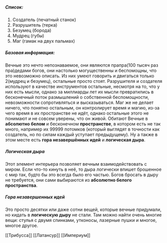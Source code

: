 ##### Список:
1. Создатель (печатный станок)
2. Разрушитель (терка)
3. Безумец (борода)
4. Мудрец (губы)
5. Маг (гамак на двух пальмах)
##### Базовая информация:
Вечные это нечто непознаваемое, они являются прапра(100 тысяч раз пра)дедами богов, они настолько могущественны и беспомощны, что это невозможно описать. Из них умеют говорить и двигаться только 2(мудрец и безумец), остальные просто стоят.  Разрушителя и создателя используют в качестве инструментов остальные, несмотря на то, что  у них есть мысли, однако за миллиарды лет их мысли превратились в бесконечный поток размышлений о собственной беспомощности, невозможности сопротивляться и высказываться. Маг же не делает ничего, что понятно остальным, он контролирует время и магию, из-за чего время в их пространстве не идёт, однако остальные этого не понимают и не совсем уверены, что он живой.
Обитают Вечные в **абсолютно белом** и бесконечном **пространстве**, в котором есть не так много, например их 99999 потомков (который выглядят в точности как создатель, но по силам каждый уступает предыдущему). Ну а также в этом месте есть **гора незавершённых идей** и **логическая дыра**. 
##### Логическая дыра
Этот элемент интерьера позволяет вечным взаимодействовать с миром.  Если что-то кинуть в неё, то дыра логически впишет брошенное с мир так, будто бы это всегда было его частью.
Богов бросать в дыру не требуется, они сами выбираются из **абсолютно белого пространства**.
##### Гора незавершенных идей
Это просто десятки или даже сотни вещей, которые вечные придумали, но кидать в **логическую дыру** не стали. Там можно найти очень многие вещи: стулья с двумя спинками, утконосы, лазерные пушки и многое, многое другое.



[[Трибусса]]
[[Латансур]]
[[Империум]]